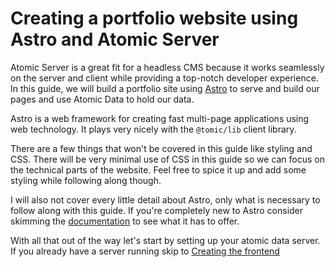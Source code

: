 # Creating a portfolio website using Astro and Atomic Server

Atomic Server is a great fit for a headless CMS because it works seamlessly on the server and client while providing a top-notch developer experience.
In this guide, we will build a portfolio site using [Astro](https://astro.build/) to serve and build our pages and use Atomic Data to hold our data.

Astro is a web framework for creating fast multi-page applications using web technology.
It plays very nicely with the `@tomic/lib` client library.

There are a few things that won't be covered in this guide like styling and CSS.
There will be very minimal use of CSS in this guide so we can focus on the technical parts of the website.
Feel free to spice it up and add some styling while following along though.

I will also not cover every little detail about Astro, only what is necessary to follow along with this guide.
If you're completely new to Astro consider skimming the [documentation](https://docs.astro.build/en/getting-started/) to see what it has to offer.

With all that out of the way let's start by setting up your atomic data server. If you already have a server running skip to [Creating the frontend](3-frontend-setup.md)

